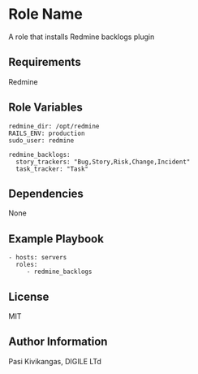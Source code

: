 Role Name
=========

A role that installs Redmine backlogs plugin

Requirements
------------

Redmine


Role Variables
--------------

    redmine_dir: /opt/redmine
    RAILS_ENV: production
    sudo_user: redmine

    redmine_backlogs:
      story_trackers: "Bug,Story,Risk,Change,Incident"
      task_tracker: "Task"


Dependencies
------------

None


Example Playbook
----------------

    - hosts: servers
      roles:
         - redmine_backlogs

License
-------

MIT

Author Information
------------------

Pasi Kivikangas, DIGILE LTd
